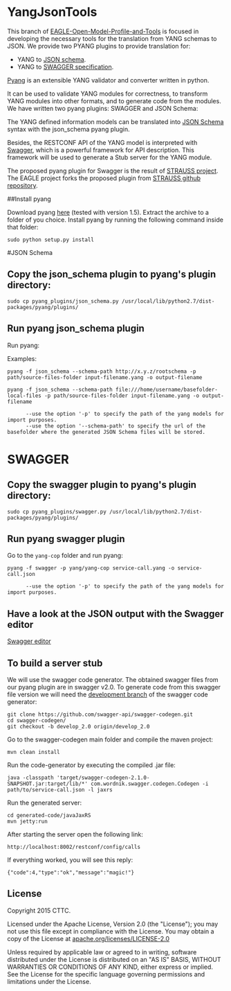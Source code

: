 # YangJsonTools

This branch of [EAGLE-Open-Model-Profile-and-Tools](https://github.com/OpenNetworkingFoundation/EAGLE-Open-Model-Profile-and-Tools) is focused in developing the necessary tools for the translation from YANG schemas to JSON.
We provide two PYANG plugins to provide translation for:
- YANG to [JSON schema](http://json-schema.org/).
- YANG to [SWAGGER specification](http://swagger.io/).

[Pyang](https://code.google.com/p/pyang/) is an extensible YANG validator and converter written in python. 

It can be used to validate YANG modules for correctness, to transform YANG modules into other formats, and to generate code from the modules. We have written two pyang plugins: SWAGGER and JSON Schema:

The YANG defined information models can be translated into [JSON Schema](http://json-schema.org/) syntax with the json_schema pyang plugin.

Besides, the RESTCONF API of the YANG model is interpreted with [Swagger](http://swagger.io/), which is a powerful framework for API description. This framework will be used to generate a Stub server for the YANG module.

The proposed pyang plugin for Swagger is the result of [STRAUSS project](http://www.ict-strauss.eu/en/). The EAGLE project forks the proposed plugin from [STRAUSS github repository](https://github.com/ict-strauss/COP).

##Install pyang

Download pyang [here](https://code.google.com/p/pyang/wiki/Downloads?tm=2) (tested with version 1.5).
Extract the archive to a folder of you choice.
Install pyang  by running the following command inside that folder:

```
sudo python setup.py install
```

#JSON Schema

## Copy the json_schema plugin to pyang's plugin directory:

```
sudo cp pyang_plugins/json_schema.py /usr/local/lib/python2.7/dist-packages/pyang/plugins/
```

## Run pyang json_schema plugin

Run pyang:

Examples:

```
pyang -f json_schema --schema-path http://x.y.z/rootschema -p path/source-files-folder input-filename.yang -o output-filename

pyang -f json_schema --schema-path file:///home/username/basefolder-local-files -p path/source-files-folder input-filename.yang -o output-filename

      --use the option '-p' to specify the path of the yang models for import purposes.
      --use the option '--schema-path' to specify the url of the basefolder where the generated JSON Schema files will be stored.
```

# SWAGGER

## Copy the swagger plugin to pyang's plugin directory:

```
sudo cp pyang_plugins/swagger.py /usr/local/lib/python2.7/dist-packages/pyang/plugins/
```

## Run pyang swagger plugin

Go to the `yang-cop` folder and run pyang:

```
pyang -f swagger -p yang/yang-cop service-call.yang -o service-call.json

      --use the option '-p' to specify the path of the yang models for import purposes.
```

## Have a look at the JSON output with the Swagger editor

[Swagger editor](http://editor.swagger.io/#/)


## To build a server stub

We will use the swagger code generator. The obtained swagger files from our pyang plugin are in swagger v2.0. To generate code from this swagger file version we will need the [development branch](https://github.com/swagger-api/swagger-codegen/tree/develop_2.0) of the swagger code generator:


```
git clone https://github.com/swagger-api/swagger-codegen.git
cd swagger-codegen/
git checkout -b develop_2.0 origin/develop_2.0
```


Go to the swagger-codegen main folder and compile the maven project:

```
mvn clean install
```

Run the code-generator by executing the compiled .jar file:

```
java -classpath 'target/swagger-codegen-2.1.0-SNAPSHOT.jar:target/lib/*' com.wordnik.swagger.codegen.Codegen -i path/to/service-call.json -l jaxrs
```

Run the generated server:

```
cd generated-code/javaJaxRS
mvn jetty:run
```

After starting the server open the following link: 
```
http://localhost:8002/restconf/config/calls
```
If everything worked, you will see this reply:
```
{"code":4,"type":"ok","message":"magic!"}
```


License
-------

Copyright 2015 CTTC.

Licensed under the Apache License, Version 2.0 (the "License");
you may not use this file except in compliance with the License.
You may obtain a copy of the License at [apache.org/licenses/LICENSE-2.0](http://www.apache.org/licenses/LICENSE-2.0)

Unless required by applicable law or agreed to in writing, software
distributed under the License is distributed on an "AS IS" BASIS,
WITHOUT WARRANTIES OR CONDITIONS OF ANY KIND, either express or implied.
See the License for the specific language governing permissions and
limitations under the License.

